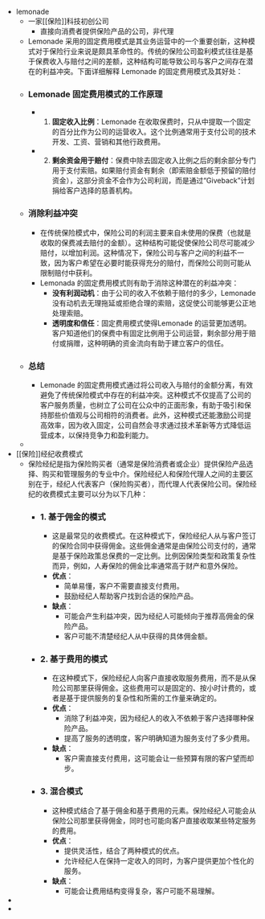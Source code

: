 - lemonade
	- 一家[[保险]]科技初创公司
		- 直接向消费者提供保险产品的公司，非代理
	- Lemonade 采用的固定费用模式是其业务运营中的一个重要创新，这种模式对于保险行业来说是颇具革命性的。传统的保险公司盈利模式往往是基于保费收入与赔付之间的差额，这种结构可能导致公司与客户之间存在潜在的利益冲突。下面详细解释 Lemonade 的固定费用模式及其好处：
	- ### Lemonade 固定费用模式的工作原理
		- 1. **固定收入比例**：Lemonade 在收取保费时，只从中提取一个固定的百分比作为公司的运营收入。这个比例通常用于支付公司的技术开发、工资、营销和其他行政费用。
		- 2. **剩余资金用于赔付**：保费中除去固定收入比例之后的剩余部分专门用于支付索赔。如果赔付资金有剩余（即索赔金额低于预留的赔付资金），这部分资金不会作为公司利润，而是通过“Giveback”计划捐给客户选择的慈善机构。
	- ### 消除利益冲突
		- 在传统保险模式中，保险公司的利润主要来自未使用的保费（也就是收取的保费减去赔付的金额）。这种结构可能促使保险公司尽可能减少赔付，以增加利润。这种情况下，保险公司与客户之间的利益不一致，因为客户希望在必要时能获得充分的赔付，而保险公司则可能从限制赔付中获利。
		- Lemonada 的固定费用模式则有助于消除这种潜在的利益冲突：
			- **没有利润动机**：由于公司的收入不依赖于赔付的多少，Lemonade 没有动机去无理拖延或拒绝合理的索赔，这促使公司能够更公正地处理索赔。
			- **透明度和信任**：固定费用模式使得Lemonade 的运营更加透明。客户知道他们的保费中有固定比例用于公司运营，剩余部分用于赔付或捐赠，这种明确的资金流向有助于建立客户的信任。
	- ### 总结
		- Lemonade 的固定费用模式通过将公司收入与赔付的金额分离，有效避免了传统保险模式中存在的利益冲突。这种模式不仅提高了公司的客户服务质量，也树立了公司在公众中的正面形象，有助于吸引和保持那些价值观与公司相符的消费者。此外，这种模式还能激励公司提高效率，因为收入固定，公司自然会寻求通过技术革新等方式降低运营成本，以保持竞争力和盈利能力。
	-
- [[保险]]经纪收费模式
	- 保险经纪是指为保险购买者（通常是保险消费者或企业）提供保险产品选择、购买和管理服务的专业中介。保险经纪人和保险代理人之间的主要区别在于，经纪人代表客户（保险购买者），而代理人代表保险公司。保险经纪的收费模式主要可以分为以下几种：
		- ### 1. 基于佣金的模式
			- 这是最常见的收费模式。在这种模式下，保险经纪人从与客户签订的保险合同中获得佣金。这些佣金通常是由保险公司支付的，通常是基于保险政策总保费的一定比例。比例因保险类型和政策复杂性而异，例如，人寿保险的佣金比率通常高于财产和意外保险。
			- **优点**：
				- 简单易懂，客户不需要直接支付费用。
				- 鼓励经纪人帮助客户找到合适的保险产品。
			- **缺点**：
				- 可能会产生利益冲突，因为经纪人可能倾向于推荐高佣金的保险产品。
				- 客户可能不清楚经纪人从中获得的具体佣金额。
		- ### 2. 基于费用的模式
			- 在这种模式下，保险经纪人向客户直接收取服务费用，而不是从保险公司那里获得佣金。这些费用可以是固定的、按小时计费的，或者是基于提供服务的复杂性和所需的工作量来确定的。
			- **优点**：
				- 消除了利益冲突，因为经纪人的收入不依赖于客户选择哪种保险产品。
				- 提高了服务的透明度，客户明确知道为服务支付了多少费用。
			- **缺点**：
				- 客户需直接支付费用，这可能会让一些预算有限的客户望而却步。
		- ### 3. 混合模式
			- 这种模式结合了基于佣金和基于费用的元素。保险经纪人可能会从保险公司那里获得佣金，同时也可能向客户直接收取某些特定服务的费用。
			- **优点**：
				- 提供灵活性，结合了两种模式的优点。
				- 允许经纪人在保持一定收入的同时，为客户提供更加个性化的服务。
			- **缺点**：
				- 可能会让费用结构变得复杂，客户可能不易理解。
-
-